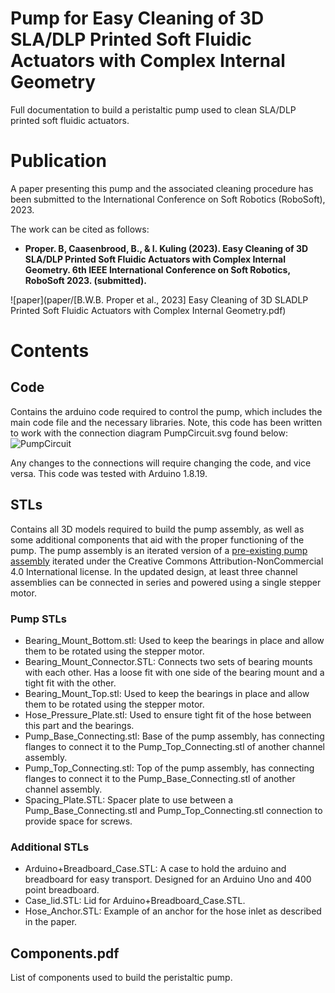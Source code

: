 # Pump for Easy Cleaning of 3D SLA/DLP Printed Soft Fluidic Actuators with Complex Internal Geometry
Full documentation to build a peristaltic pump used to clean SLA/DLP printed soft fluidic actuators.

# Publication
A paper presenting this pump and the associated cleaning procedure has been submitted to the International Conference on Soft Robotics (RoboSoft), 2023.

The work can be cited as follows:
- **Proper. B, Caasenbrood, B., & I. Kuling (2023). Easy Cleaning of 3D SLA/DLP Printed Soft Fluidic Actuators with Complex Internal Geometry. 6th IEEE International Conference on Soft Robotics, RoboSoft 2023. (submitted).**

 ![paper](paper/[B.W.B. Proper et al., 2023] Easy Cleaning of 3D SLADLP Printed Soft Fluidic Actuators with Complex Internal Geometry.pdf)

 # Contents
 
 ## Code
 Contains the arduino code required to control the pump, which includes the main code file and the necessary libraries. 
 Note, this code has been written to work with the connection diagram PumpCircuit.svg found below:
 ![PumpCircuit](PumpCircuit.svg)
 
 Any changes to the connections will require changing the code, and vice versa.
 This code was tested with Arduino 1.8.19.
 
 ## STLs
Contains all 3D models required to build the pump assembly, as well as some additional components that aid with the proper functioning of the pump. The pump assembly is an iterated version of a [pre-existing pump assembly](https://www.thingiverse.com/thing:1134817) iterated under the Creative Commons Attribution-NonCommercial 4.0 International license. In the updated design, at least three channel assemblies can be connected in series and powered using a single stepper motor.
 
### Pump STLs
 - Bearing_Mount_Bottom.stl: Used to keep the bearings in place and allow them to be rotated using the stepper motor.
 - Bearing_Mount_Connector.STL: Connects two sets of bearing mounts with each other. Has a loose fit with one side of the bearing mount and a tight fit with the other.
 - Bearing_Mount_Top.stl: Used to keep the bearings in place and allow them to be rotated using the stepper motor.
 - Hose_Pressure_Plate.stl: Used to ensure tight fit of the hose between this part and the bearings.
 - Pump_Base_Connecting.stl:  Base of the pump assembly, has connecting flanges to connect it to the Pump_Top_Connecting.stl of another channel assembly.
 - Pump_Top_Connecting.stl:  Top of the pump assembly, has connecting flanges to connect it to the Pump_Base_Connecting.stl of another channel assembly.
 - Spacing_Plate.STL: Spacer plate to use between a Pump_Base_Connecting.stl and Pump_Top_Connecting.stl connection to provide space for screws.

### Additional STLs
 - Arduino+Breadboard_Case.STL: A case to hold the arduino and breadboard for easy transport. Designed for an Arduino Uno and 400 point breadboard.
 - Case_lid.STL: Lid for Arduino+Breadboard_Case.STL.
 - Hose_Anchor.STL: Example of an anchor for the hose inlet as described in the paper.
 
## Components.pdf
List of components used to build the peristaltic pump.
